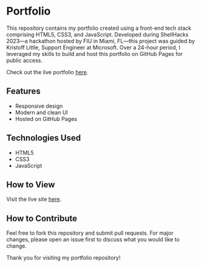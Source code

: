 # Portfolio

This repository contains my portfolio created using a front-end tech stack comprising HTML5, CSS3, and JavaScript. Developed during ShellHacks 2023—a hackathon hosted by FIU in Miami, FL—this project was guided by Kristoff Little, Support Engineer at Microsoft. Over a 24-hour period, I leveraged my skills to build and host this portfolio on GitHub Pages for public access.

Check out the live portfolio [here](https://yashbhalla.github.io/Portfolio/).

## Features

- Responsive design
- Modern and clean UI
- Hosted on GitHub Pages

## Technologies Used

- HTML5
- CSS3
- JavaScript

## How to View

Visit the live site [here](https://yashbhalla.github.io/Portfolio/).

## How to Contribute

Feel free to fork this repository and submit pull requests. For major changes, please open an issue first to discuss what you would like to change.

Thank you for visiting my portfolio repository!
